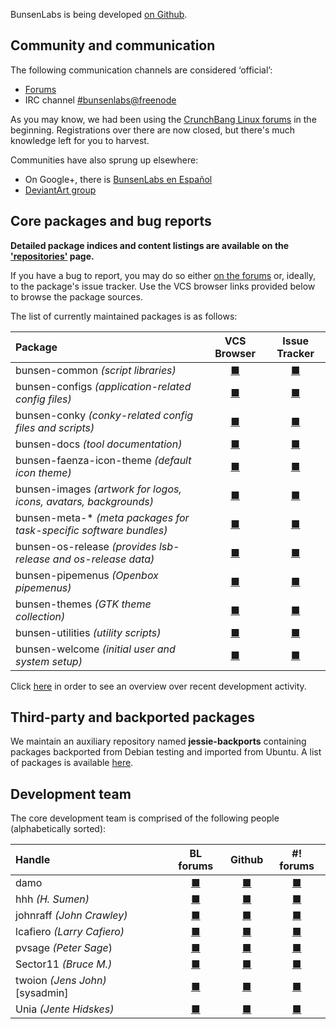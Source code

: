 BunsenLabs is being developed [on Github](https://github.com/BunsenLabs).

## Community and communication

The following communication channels are considered ‘official’:

  * [Forums](https://forums.bunsenlabs.org)
  * IRC channel [#bunsenlabs@freenode](irc://chat.freenode.net:6697/#bunsenlabs)
  
As you may know, we had been using the [CrunchBang Linux forums](http://crunchbang.org/forums)
in the beginning. Registrations over there are now closed, but there's
much knowledge left for you to harvest.

Communities have also sprung up elsewhere:

  * On Google+, there is [BunsenLabs en Español](https://plus.google.com/communities/102155480089831191422)
  * [DeviantArt group](http://bunsenlabs.deviantart.com/)

## Core packages and bug reports

**Detailed package indices and content listings are available on the
['repositories'](https://pkg.bunsenlabs.org) page.**

If you have a bug to report, you may do so either [on the
forums](https://forums.bunsenlabs.org/viewforum.php?id=14) or, ideally,
to the package's issue tracker.  Use the VCS browser links provided
below to browse the package sources.

The list of currently maintained packages is as follows:

| Package                                                           | VCS Browser                                                   | Issue Tracker                                                           |
|:------------------------------------------------------------------|:-------------------------------------------------------------:|:-----------------------------------------------------------------------:|
|bunsen-common *(script libraries)*                                 | [■](https://github.com/bunsenlabs/bunsen-common)              | [■](https://github.com/BunsenLabs/bunsen-common/issues)                 |
|bunsen-configs *(application-related config files)*                | [■](https://github.com/bunsenlabs/bunsen-configs)             | [■](https://github.com/BunsenLabs/bunsen-configs/issues)                |
|bunsen-conky *(conky-related config files and scripts)*            | [■](https://github.com/bunsenlabs/bunsen-conky)               | [■](https://github.com/BunsenLabs/bunsen-conky/issues)                  |
|bunsen-docs *(tool documentation)*                                 | [■](https://github.com/bunsenlabs/bunsen-docs)                | [■](https://github.com/BunsenLabs/bunsen-docs/issues)                   |
|bunsen-faenza-icon-theme *(default icon theme)*                    | [■](https://github.com/bunsenlabs/bunsen-faenza-icon-theme)   | [■](https://github.com/BunsenLabs/bunsen-faenza-icon-theme/issues)      |
|bunsen-images *(artwork for logos, icons, avatars, backgrounds)*   | [■](https://github.com/bunsenlabs/bunsen-images)              | [■](https://github.com/BunsenLabs/bunsen-images/issues)                 |
|bunsen-meta-\* *(meta packages for task-specific software bundles)*| [■](https://github.com/bunsenlabs/bunsen-welcome)             | [■](https://github.com/BunsenLabs/bunsen-welcome/issues)                |
|bunsen-os-release *(provides lsb-release and os-release data)*     | [■](https://github.com/bunsenlabs/bunsen-os-release)          | [■](https://github.com/BunsenLabs/bunsen-os-release/issues)             |
|bunsen-pipemenus *(Openbox pipemenus)*                             | [■](https://github.com/bunsenlabs/bunsen-pipemenus)           | [■](https://github.com/BunsenLabs/bunsen-pipemenus/issues)              |
|bunsen-themes *(GTK theme collection)*                             | [■](https://github.com/bunsenlabs/bunsen-themes)              | [■](https://github.com/BunsenLabs/bunsen-themes/issues)                 |
|bunsen-utilities *(utility scripts)*                               | [■](https://github.com/bunsenlabs/bunsen-utilities)           | [■](https://github.com/BunsenLabs/bunsen-utilities/issues)              |
|bunsen-welcome *(initial user and system setup)*                   | [■](https://github.com/bunsenlabs/bunsen-welcome)             | [■](https://github.com/BunsenLabs/bunsen-welcome/issues)                |

Click [here](gitlog.html) in order to see an overview over recent development activity.

## Third-party and backported packages

We maintain an auxiliary repository named **jessie-backports**
containing packages backported from Debian testing and imported from
Ubuntu. A list of packages is available
[here](http://pkg.bunsenlabs.org/repoidx.html#distro-jessie-backports).

## Development team

The core development team is comprised of the following people
(alphabetically sorted):

| Handle                                      | BL forums                                                        | Github                                     | #! forums                                                       |
|:--------------------------------------------|:----------------------------------------------------------------:|:------------------------------------------:|:---------------------------------------------------------------:|
| damo                                        | [■](https://forums.bunsenlabs.org/profile.php?id=6)             | [■](https://github.com/capn-damo)  | [■](http://crunchbang.org/forums/profile.php?id=12994)       |
| hhh *(H. Sumen)*                            | [■](https://forums.bunsenlabs.org/profile.php?id=10)           | [■](https://github.com/hhhorb)        | [■](http://crunchbang.org/forums/profile.php?id=6659)         |
| johnraff *(John Crawley)*                   | [■](https://forums.bunsenlabs.org/profile.php?id=7)       | [■](https://github.com/johnraff)    | [■](http://crunchbanglinux.org/forums/profile.php?id=353)|
| lcafiero *(Larry Cafiero)*                  | [■](https://forums.bunsenlabs.org/profile.php?id=168)     | [■](https://github.com/lcafiero)    | [■](http://crunchbang.org/forums/profile.php?id=11295)   |
| pvsage *(Peter Sage*)                       | [■](https://forums.bunsenlabs.org/profile.php?id=39)        | [■](https://github.com/pvsage)        | [■](http://crunchbang.org/forums/profile.php?id=3596)      |
| Sector11 *(Bruce M.)*                       | [■](https://forums.bunsenlabs.org/profile.php?id=5)       | [■](https://github.com/Sector11)    | [■](http://crunchbang.org/forums/profile.php?id=5745)    |
| twoion *(Jens John)* [sysadmin]             | [■](https://forums.bunsenlabs.org/profile.php?id=2)         | [■](https://github.com/2ion)            | [■](http://crunchbang.org/forums/profile.php?id=16384)     |
| Unia *(Jente Hidskes)*                      | [■](https://forums.bunsenlabs.org/profile.php?id=12)          | [■](https://github.com/Unia)            | [■](http://crunchbang.org/forums/profile.php?id=6505)        |
